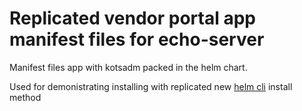 # Replicated vendor portal app manifest files for echo-server
Manifest files app with kotsadm packed in the helm chart.

Used for demonistrating installing with replicated new [helm cli](https://docs.replicated.com/vendor/helm-install) install method

